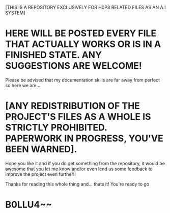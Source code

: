 [THIS IS A REPOSITORY EXCLUSIVELY FOR H0P3 RELATED FILES AS AN A.I SYSTEM]

# HERE WILL BE POSTED EVERY FILE THAT ACTUALLY WORKS OR IS IN A FINISHED STATE. ANY SUGGESTIONS ARE WELCOME!

Please be advised that my documentation skills are far away from
perfect so here we are...

# [ANY REDISTRIBUTION OF THE PROJECT'S FILES AS A WHOLE IS STRICTLY PROHIBITED. PAPERWORK IN PROGRESS, YOU'VE BEEN WARNED].

Hope you like it and if you do get something from the repository, it would be awesome that you let me know and/or even lend us some feedback to improve the project even further!!

Thanks for reading this whole thing and... thats it! You're ready to go
# B0LLU4~~